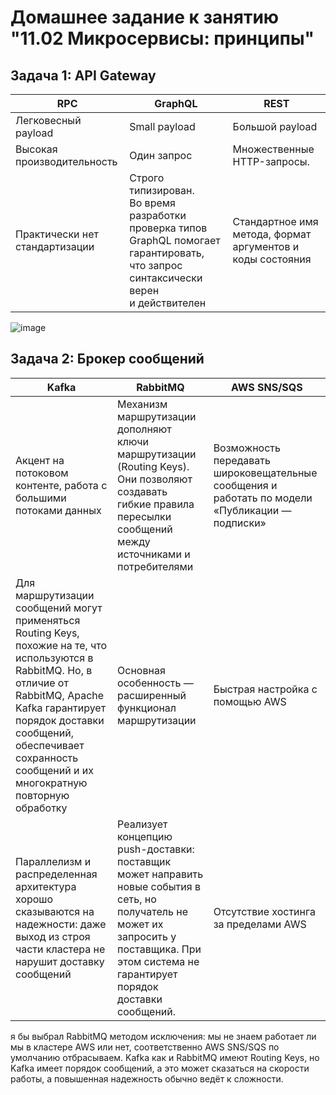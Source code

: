 # Домашнее задание к занятию "11.02 Микросервисы: принципы"

## Задача 1: API Gateway

RPC | GraphQL | REST
------ | ------|----------
Легковесный payload      | Small payload     | Большой payload
Высокая производительность |  Один запрос     | Множественные HTTP-запросы.
 Практически нет стандартизации | Cтрого типизирован. Во время разработки проверка типов GraphQL помогает гарантировать, что запрос синтаксически верен и действителен  | Стандартное имя метода, формат аргументов и коды состояния

![image](https://user-images.githubusercontent.com/72221502/162594713-fc600e12-41ef-4e90-9ad1-b3bd8a87803f.png)

## Задача 2: Брокер сообщений
Kafka | RabbitMQ | AWS SNS/SQS
------ | ------|----------
 Акцент на потоковом контенте, работа с большими потоками данных | Механизм маршрутизации дополняют ключи маршрутизации (Routing Keys). Они позволяют создавать гибкие правила пересылки сообщений между источниками и потребителями  | Возможность передавать широковещательные сообщения и работать по модели «Публикации — подписки»
Для маршрутизации сообщений могут применяться Routing Keys, похожие на те, что используются в RabbitMQ. Но, в отличие от RabbitMQ, Apache Kafka гарантирует порядок доставки сообщений, обеспечивает сохранность сообщений и их многократную повторную обработку | Основная особенность — расширенный функционал маршрутизации | Быстрая настройка с помощью AWS
Параллелизм и распределенная архитектура хорошо сказываются на надежности: даже выход из строя части кластера не нарушит доставку сообщений | Реализует концепцию push-доставки: поставщик может направить новые события в сеть, но получатель не может их запросить у поставщика. При этом система не гарантирует порядок доставки сообщений.  | Отсутствие хостинга за пределами AWS

я бы выбрал RabbitMQ методом исключения: мы не знаем работает ли мы в кластере AWS или нет, соответственно AWS SNS/SQS по умолчанию отбрасываем. Kafka как и RabbitMQ имеют Routing Keys, но Kafka имеет порядок сообщений, а это может сказаться на скорости работы, а повышенная надежность обычно ведёт к сложности.
